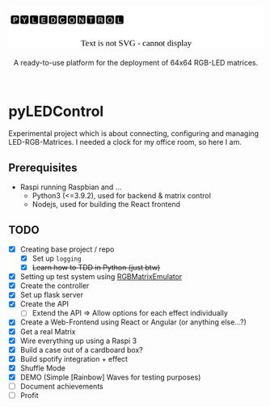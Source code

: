 <div align="center">
    <img src="img/logo.svg" alt="Logo" />
  <p align="center">
    A ready-to-use platform for the deployment of 64x64 RGB-LED matrices.
  </p>
</div>
<br />

# pyLEDControl

Experimental project which is about connecting, configuring and managing LED-RGB-Matrices.
I needed a clock for my office room, so here I am.

## Prerequisites

- Raspi running Raspbian and ...
  - Python3 (<=3.9.2), used for backend & matrix control
  - Nodejs, used for building the React frontend

## TODO

- [X] Creating base project / repo
  - [X] Set up `logging`
  - [X] ~~Learn how to TDD in Python (just btw)~~
- [X] Setting up test system using [RGBMatrixEmulator](https://github.com/ty-porter/RGBMatrixEmulator)
- [X] Create the controller
- [X] Set up flask server
- [X] Create the API
  - [ ] Extend the API => Allow options for each effect individually
- [X] Create a Web-Frontend using React or Angular (or anything else...?)
- [X] Get a real Matrix
- [X] Wire everything up using a Raspi 3
- [X] Build a case out of a cardboard box?
- [X] Build spotify integration + effect
- [X] Shuffle Mode
- [X] DEMO (Simple [Rainbow] Waves for testing purposes)
- [ ] Document achievements
- [ ] Profit
